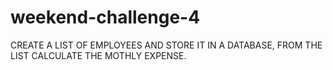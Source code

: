 # weekend-challenge-4
CREATE A LIST OF EMPLOYEES AND STORE IT IN A DATABASE, FROM THE LIST CALCULATE THE MOTHLY EXPENSE.
